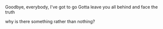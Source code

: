 Goodbye, everybody, I've got to go
Gotta leave you all behind and face the truth

why is there something rather than nothing?
